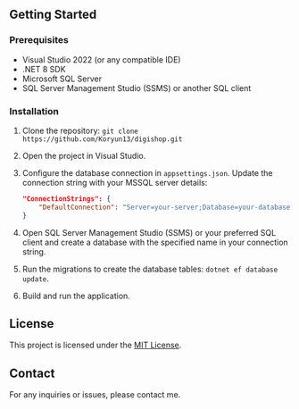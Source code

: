 ## Getting Started

### Prerequisites

- Visual Studio 2022 (or any compatible IDE)
- .NET 8 SDK
- Microsoft SQL Server
- SQL Server Management Studio (SSMS) or another SQL client

### Installation

1. Clone the repository: `git clone https://github.com/Koryun13/digishop.git`
2. Open the project in Visual Studio.
3. Configure the database connection in `appsettings.json`. Update the connection string with your MSSQL server details:

    ```json
    "ConnectionStrings": {
        "DefaultConnection": "Server=your-server;Database=your-database;User=your-username;Password=your-password;"
    }
    ```

4. Open SQL Server Management Studio (SSMS) or your preferred SQL client and create a database with the specified name in your connection string.
5. Run the migrations to create the database tables: `dotnet ef database update`.
6. Build and run the application.


## License

This project is licensed under the [MIT License](LICENSE).

## Contact

For any inquiries or issues, please contact me.

